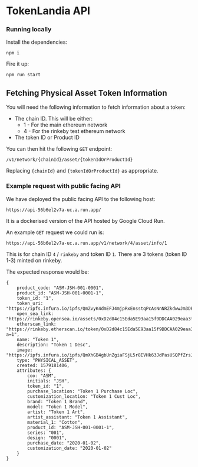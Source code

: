 # TokenLandia API

### Running locally
Install the dependencies: 

    npm i

Fire it up:

    npm run start
    
## Fetching Physical Asset Token Information
You will need the following information to fetch information about a token:
- The chain ID. This will be either:
    - 1 - For the main ethereum network
    - 4 - For the rinkeby test ethereum network
- The token ID or Product ID

You can then hit the following `GET` endpoint:

    /v1/network/{chainId}/asset/{tokenIdOrProductId}
    
Replacing `{chainId}` and `{tokenIdOrProductId}` as appropriate.

### Example request with public facing API
We have deployed the public facing API to the following host:

    https://api-56b6el2v7a-uc.a.run.app/
    
It is a dockerised version of the API hosted by Google Cloud Run.
 
An example `GET` request we could run is:

    https://api-56b6el2v7a-uc.a.run.app/v1/network/4/asset/info/1
    
This is for chain ID `4` / `rinkeby` and token ID `1`. There are 3 tokens (token ID 1-3) minted on rinkeby.

The expected response would be:

    {
        product_code: "ASM-JSH-001-0001",
        product_id: "ASM-JSH-001-0001-1",
        token_id: "1",
        token_uri: "https://ipfs.infura.io/ipfs/QmZvyK4dmEFJ4mjpRxEnsstqPcAsNnNRZkdwwJm3DPpTnr",
        open_sea_link: "https://rinkeby.opensea.io/assets/0xD2d84c15Eda5E93aa15f9DDCAA029eaa3f524aDa/1",
        etherscan_link: "https://rinkeby.etherscan.io/token/0xD2d84c15Eda5E93aa15f9DDCAA029eaa3f524aDa?a=1",
        name: "Token 1",
        description: "Token 1 Desc",
        image: "https://ipfs.infura.io/ipfs/QmXhGB4gbUnZgiaFSjL5r8EVHk63JdPasUSQPfZrsJ2cGf",
        type: "PHYSICAL_ASSET",
        created: 1579181406,
        attributes: {
            coo: "ASM",
            initials: "JSH",
            token_id: "1",
            purchase_location: "Token 1 Purchase Loc",
            customization_location: "Token 1 Cust Loc",
            brand: "Token 1 Brand",
            model: "Token 1 Model",
            artist: "Token 1 Art",
            artist_assistant: "Token 1 Assistant",
            material_1: "Cotton",
            product_id: "ASM-JSH-001-0001-1",
            series: "001",
            design: "0001",
            purchase_date: "2020-01-02",
            customization_date: "2020-01-02"
        }
    }